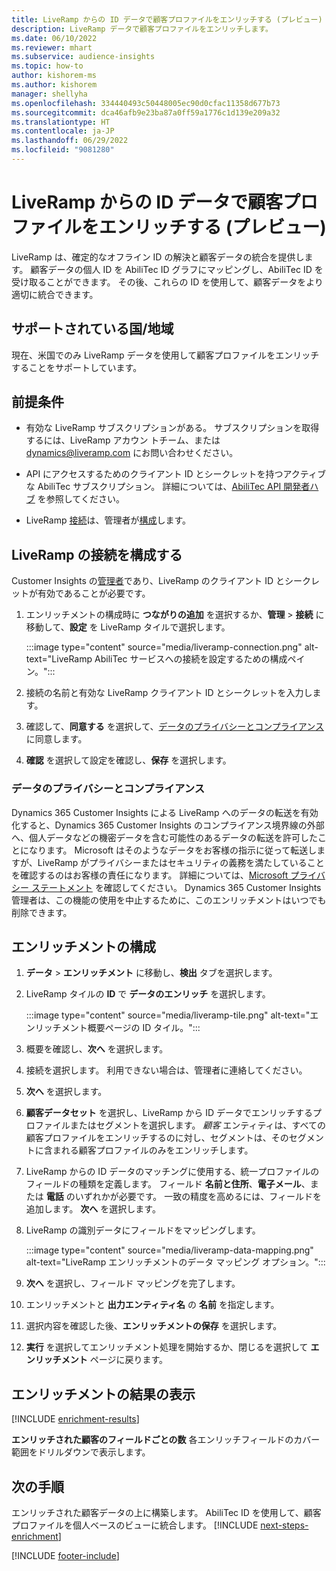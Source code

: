 ```yaml
---
title: LiveRamp からの ID データで顧客プロファイルをエンリッチする (プレビュー)
description: LiveRamp データで顧客プロファイルをエンリッチします。
ms.date: 06/10/2022
ms.reviewer: mhart
ms.subservice: audience-insights
ms.topic: how-to
author: kishorem-ms
ms.author: kishorem
manager: shellyha
ms.openlocfilehash: 334440493c50448005ec90d0cfac11358d677b73
ms.sourcegitcommit: dca46afb9e23ba87a0ff59a1776c1d139e209a32
ms.translationtype: HT
ms.contentlocale: ja-JP
ms.lasthandoff: 06/29/2022
ms.locfileid: "9081280"
---
```

# <a name="enrich-customer-profiles-with-identity-data-from-liveramp-preview"></a>LiveRamp からの ID データで顧客プロファイルをエンリッチする (プレビュー)

LiveRamp は、確定的なオフライン ID の解決と顧客データの統合を提供します。 顧客データの個人 ID を AbiliTec ID グラフにマッピングし、AbiliTec ID を受け取ることができます。 その後、これらの ID を使用して、顧客データをより適切に統合できます。

## <a name="supported-countriesregions"></a>サポートされている国/地域

現在、米国でのみ LiveRamp データを使用して顧客プロファイルをエンリッチすることをサポートしています。

## <a name="prerequisites"></a>前提条件

- 有効な LiveRamp サブスクリプションがある。 サブスクリプションを取得するには、LiveRamp アカウン トチーム、または [dynamics@liveramp.com](mailto:dynamics@liveramp.com) にお問い合わせください。

- API にアクセスするためのクライアント ID とシークレットを持つアクティブな AbiliTec サブスクリプション。 詳細については、[AbiliTec API 開発者ハブ](https://developers.liveramp.com/abilitec-api/) を参照してください。

- LiveRamp [接続](connections.md)は、管理者が[構成](#configure-the-connection-for-liveramp)します。

## <a name="configure-the-connection-for-liveramp"></a>LiveRamp の接続を構成する

Customer Insights の[管理者](permissions.md#admin)であり、LiveRamp のクライアント ID とシークレットが有効であることが必要です。

1. エンリッチメントの構成時に **つながりの追加** を選択するか、**管理** > **接続** に移動して、**設定** を LiveRamp タイルで選択します。

   :::image type="content" source="media/liveramp-connection.png" alt-text="LiveRamp AbiliTec サービスへの接続を設定するための構成ペイン。":::

1. 接続の名前と有効な LiveRamp クライアント ID とシークレットを入力します。

1. 確認して、**同意する** を選択して、[データのプライバシーとコンプライアンス](#data-privacy-and-compliance)に同意します。

1. **確認** を選択して設定を確認し、**保存** を選択します。

### <a name="data-privacy-and-compliance"></a>データのプライバシーとコンプライアンス

Dynamics 365 Customer Insights による LiveRamp へのデータの転送を有効化すると、Dynamics 365 Customer Insights のコンプライアンス境界線の外部へ、個人データなどの機密データを含む可能性のあるデータの転送を許可したことになります。 Microsoft はそのようなデータをお客様の指示に従って転送しますが、LiveRamp がプライバシーまたはセキュリティの義務を満たしていることを確認するのはお客様の責任になります。 詳細については、[Microsoft プライバシー ステートメント](https://go.microsoft.com/fwlink/?linkid=396732) を確認してください。 Dynamics 365 Customer Insights 管理者は、この機能の使用を中止するために、このエンリッチメントはいつでも削除できます。

## <a name="configure-the-enrichment"></a>エンリッチメントの構成

1. **データ** > **エンリッチメント** に移動し、**検出** タブを選択します。

1. LiveRamp タイルの **ID** で **データのエンリッチ** を選択します。

   :::image type="content" source="media/liveramp-tile.png" alt-text="エンリッチメント概要ページの ID タイル。":::

1. 概要を確認し、**次へ** を選択します。

1. 接続を選択します。 利用できない場合は、管理者に連絡してください。

1. **次へ** を選択します。

1. **顧客データセット** を選択し、LiveRamp から ID データでエンリッチするプロファイルまたはセグメントを選択します。 *顧客* エンティティは、すべての顧客プロファイルをエンリッチするのに対し、セグメントは、そのセグメントに含まれる顧客プロファイルのみをエンリッチします。

1. LiveRamp からの ID データのマッチングに使用する、統一プロファイルのフィールドの種類を定義します。 フィールド **名前と住所**、**電子メール**、または **電話** のいずれかが必要です。 一致の精度を高めるには、フィールドを追加します。 **次へ** を選択します。

1. LiveRamp の識別データにフィールドをマッピングします。

   :::image type="content" source="media/liveramp-data-mapping.png" alt-text="LiveRamp エンリッチメントのデータ マッピング オプション。":::

1. **次へ** を選択し、フィールド マッピングを完了します。

1. エンリッチメントと **出力エンティティ名** の **名前** を指定します。

1. 選択内容を確認した後、**エンリッチメントの保存** を選択します。

1. **実行** を選択してエンリッチメント処理を開始するか、閉じるを選択して **エンリッチメント** ページに戻ります。

## <a name="view-enrichment-results"></a>エンリッチメントの結果の表示

[!INCLUDE [enrichment-results](includes/enrichment-results.md)]

**エンリッチされた顧客のフィールドごとの数** 各エンリッチフィールドのカバー範囲をドリルダウンで表示します。

## <a name="next-steps"></a>次の手順

エンリッチされた顧客データの上に構築します。 AbiliTec ID を使用して、顧客プロファイルを個人ベースのビューに統合します。
[!INCLUDE [next-steps-enrichment](includes/next-steps-enrichment.md)]

[!INCLUDE [footer-include](includes/footer-banner.md)]
